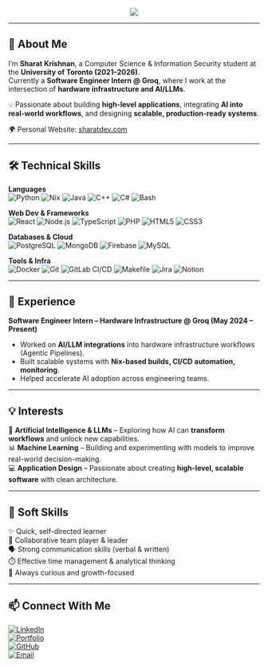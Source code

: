 <!-- Banner -->
<p align="center">
  <img src="https://capsule-render.vercel.app/api?type=waving&color=gradient&height=230&section=header&text=Hi,%20I'm%20Sharat%20👋&fontSize=45&animation=fadeIn&fontAlignY=38&desc=AI%20%7C%20Machine%20Learning%20%7C%20Software%20Engineering&descAlignY=60&descAlign=50" />
</p>

---

## 🌟 About Me  
I’m **Sharat Krishnan**, a Computer Science & Information Security student at the **University of Toronto (2021–2026)**.  
Currently a **Software Engineer Intern @ Groq**, where I work at the intersection of **hardware infrastructure and AI/LLMs**.  

💡 Passionate about building **high-level applications**, integrating **AI into real-world workflows**, and designing **scalable, production-ready systems**.  

🌍 Personal Website: [sharatdev.com](https://www.sharatdev.com)  

---

## 🛠️ Technical Skills  

**Languages**  
![Python](https://img.shields.io/badge/-Python-3776AB?logo=python&logoColor=white) ![Nix](https://img.shields.io/badge/-Nix-5277C3?logo=nixos&logoColor=white) ![Java](https://img.shields.io/badge/-Java-007396?logo=java&logoColor=white) ![C++](https://img.shields.io/badge/-C++-00599C?logo=cplusplus&logoColor=white) ![C#](https://img.shields.io/badge/-C%23-239120?logo=csharp&logoColor=white) ![Bash](https://img.shields.io/badge/-Bash-4EAA25?logo=gnubash&logoColor=white)

**Web Dev & Frameworks**  
![React](https://img.shields.io/badge/-React-61DAFB?logo=react&logoColor=black) ![Node.js](https://img.shields.io/badge/-Node.js-339933?logo=node.js&logoColor=white) ![TypeScript](https://img.shields.io/badge/-TypeScript-3178C6?logo=typescript&logoColor=white) ![PHP](https://img.shields.io/badge/-PHP-777BB4?logo=php&logoColor=white) ![HTML5](https://img.shields.io/badge/-HTML5-E34F26?logo=html5&logoColor=white) ![CSS3](https://img.shields.io/badge/-CSS3-1572B6?logo=css3&logoColor=white)

**Databases & Cloud**  
![PostgreSQL](https://img.shields.io/badge/-PostgreSQL-4169E1?logo=postgresql&logoColor=white) ![MongoDB](https://img.shields.io/badge/-MongoDB-47A248?logo=mongodb&logoColor=white) ![Firebase](https://img.shields.io/badge/-Firebase-FFCA28?logo=firebase&logoColor=black) ![MySQL](https://img.shields.io/badge/-MySQL-4479A1?logo=mysql&logoColor=white)

**Tools & Infra**  
![Docker](https://img.shields.io/badge/-Docker-2496ED?logo=docker&logoColor=white) ![Git](https://img.shields.io/badge/-Git-F05032?logo=git&logoColor=white) ![GitLab CI/CD](https://img.shields.io/badge/-GitLab%20CI%2FCD-FC6D26?logo=gitlab&logoColor=white) ![Makefile](https://img.shields.io/badge/-Makefile-000000?logo=gnu&logoColor=white) ![Jira](https://img.shields.io/badge/-Jira-0052CC?logo=jira&logoColor=white) ![Notion](https://img.shields.io/badge/-Notion-000000?logo=notion&logoColor=white)

---

## 💼 Experience  

**Software Engineer Intern – Hardware Infrastructure @ Groq (May 2024 – Present)**  
- Worked on **AI/LLM integrations** into hardware infrastructure workflows (Agentic Pipelines).
- Built scalable systems with **Nix-based builds, CI/CD automation, monitoring**.  
- Helped accelerate AI adoption across engineering teams.  

---

## 💡 Interests  

🤖 **Artificial Intelligence & LLMs** – Exploring how AI can **transform workflows** and unlock new capabilities.  
📊 **Machine Learning** – Building and experimenting with models to improve real-world decision-making.  
💻 **Application Design** – Passionate about creating **high-level, scalable software** with clean architecture.  

---

## 🤝 Soft Skills  

✨ Quick, self-directed learner  
🤝 Collaborative team player & leader  
🗣️ Strong communication skills (verbal & written)  
⏱️ Effective time management & analytical thinking  
🚀 Always curious and growth-focused  

---

## 📫 Connect With Me  

[![LinkedIn](https://img.shields.io/badge/-LinkedIn-0A66C2?logo=linkedin&logoColor=white)](https://linkedin.com/in/sharat-krishnan-35335b229)  
[![Portfolio](https://img.shields.io/badge/-Portfolio-FF7139?logo=firefox&logoColor=white)](https://sharatdev.com)  
[![GitHub](https://img.shields.io/badge/-GitHub-181717?logo=github&logoColor=white)](https://github.com/Sharat21)  
[![Email](https://img.shields.io/badge/-Email-D14836?logo=gmail&logoColor=white)](mailto:sharat.krishnan@mail.utoronto.ca)  
